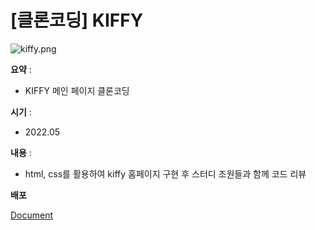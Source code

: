# [클론코딩] KIFFY

![kiffy.png](%5B%E1%84%8F%E1%85%B3%E1%86%AF%E1%84%85%E1%85%A9%E1%86%AB%E1%84%8F%E1%85%A9%E1%84%83%E1%85%B5%E1%86%BC%5D%20KIFFY%20bcf5e9fce9464b13a287e2d587a50e07/kiffy.png)

**요약** :

- KIFFY 메인 페이지 클론코딩

**시기** : 

- 2022.05

**내용** :

- html, css를 활용하여 kiffy 홈페이지 구현 후 스터디 조원들과 함께 코드 리뷰

**배포**

[Document](http://13.124.139.24/kiffy/kiffy.html)
